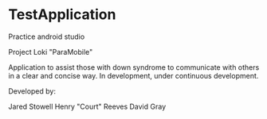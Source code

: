 # TestApplication
Practice android studio

Project Loki
"ParaMobile"

Application to assist those with down syndrome to communicate with others in a clear and concise way. In development, under continuous development.

Developed by:

Jared Stowell
Henry "Court" Reeves
David Gray

